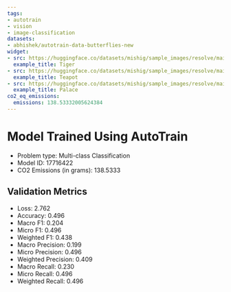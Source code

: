 ```yaml
---
tags:
- autotrain
- vision
- image-classification
datasets:
- abhishek/autotrain-data-butterflies-new
widget:
- src: https://huggingface.co/datasets/mishig/sample_images/resolve/main/tiger.jpg
  example_title: Tiger
- src: https://huggingface.co/datasets/mishig/sample_images/resolve/main/teapot.jpg
  example_title: Teapot
- src: https://huggingface.co/datasets/mishig/sample_images/resolve/main/palace.jpg
  example_title: Palace
co2_eq_emissions:
  emissions: 138.53332005624384
---
```


# Model Trained Using AutoTrain

- Problem type: Multi-class Classification
- Model ID: 17716422
- CO2 Emissions (in grams): 138.5333

## Validation Metrics

- Loss: 2.762
- Accuracy: 0.496
- Macro F1: 0.204
- Micro F1: 0.496
- Weighted F1: 0.438
- Macro Precision: 0.199
- Micro Precision: 0.496
- Weighted Precision: 0.409
- Macro Recall: 0.230
- Micro Recall: 0.496
- Weighted Recall: 0.496